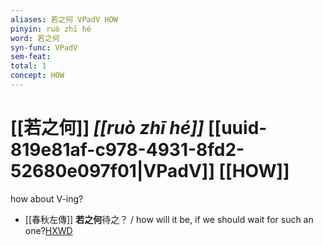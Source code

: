 ```yaml
---
aliases: 若之何 VPadV HOW
pinyin: ruò zhī hé
word: 若之何
syn-func: VPadV
sem-feat: 
total: 1
concept: HOW 
---
```

# [[若之何]] *[[ruò zhī hé]]*  [[uuid-819e81af-c978-4931-8fd2-52680e097f01|VPadV]] [[HOW]]
how about V-ing?
 - [[春秋左傳]] **若之何**待之？ / how will it be, if we should wait for such an one?[HXWD](https://hxwd.org/textview.html?location=KR1e0001_tls_007-294a.32)